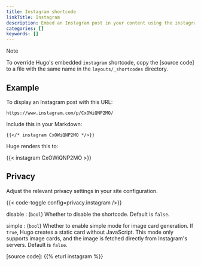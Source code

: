```yaml
---
title: Instagram shortcode
linkTitle: Instagram
description: Embed an Instagram post in your content using the instagram shortcode.
categories: []
keywords: []
---
```


> [!note]
> To override Hugo's embedded `instagram` shortcode, copy the [source code] to a file with the same name in the `layouts/_shortcodes` directory.

## Example

To display an Instagram post with this URL:

```text
https://www.instagram.com/p/CxOWiQNP2MO/
```

Include this in your Markdown:

```text
{{</* instagram CxOWiQNP2MO */>}}
```

Huge renders this to:

{{< instagram CxOWiQNP2MO >}}

## Privacy

Adjust the relevant privacy settings in your site configuration.

{{< code-toggle config=privacy.instagram />}}

disable
: (`bool`) Whether to disable the shortcode. Default is `false`.

simple
: (`bool`) Whether to enable simple mode for image card generation. If `true`, Hugo creates a static card without JavaScript. This mode only supports image cards, and the image is fetched directly from Instagram's servers. Default is `false`.

[source code]: {{% eturl instagram %}}
